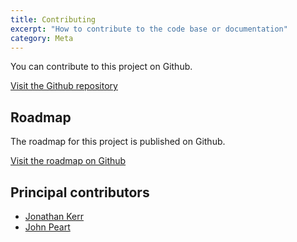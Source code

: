 ```yaml
---
title: Contributing
excerpt: "How to contribute to the code base or documentation"
category: Meta
---
```


You can contribute to this project on Github.

[Visit the Github repository](https://github.com/jonodrew/mentor-match)

## Roadmap

The roadmap for this project is published on Github.

[Visit the roadmap on Github](https://github.com/users/jonodrew/projects/1)

## Principal contributors

- [Jonathan Kerr](https://www.twitter.com/jonodrew)
- [John Peart](https://johnpe.art)